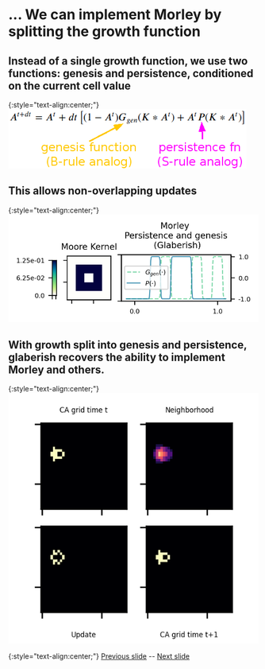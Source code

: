 # ... We can implement Morley by splitting the growth function

## Instead of a single growth function, we use two functions: genesis and persistence, conditioned on the current cell value

{:style="text-align:center;"}
![glaberish equation](https://raw.githubusercontent.com/riveSunder/yuca/master/assets/equations/glaberish_annotated.png)

## This allows non-overlapping updates

{:style="text-align:center;"}
![Morley genesis function in glaberish](https://raw.githubusercontent.com/riveSunder/yuca/master/assets/glaberish/morley_in_glaberish.png)

## With growth split into genesis and persistence, glaberish recovers the ability to implement Morley and others. 

{:style="text-align:center;"}
![Morley puffer in glaberish (works)](https://raw.githubusercontent.com/riveSunder/yuca/master/assets/glaberish/morley_puffer_glaberish.gif)

{:style="text-align:center;"}
[Previous slide](https://rivesunder.github.io/yuca/g_slide_006) -- [Next slide](https://rivesunder.github.io/yuca/g_slide_008)

